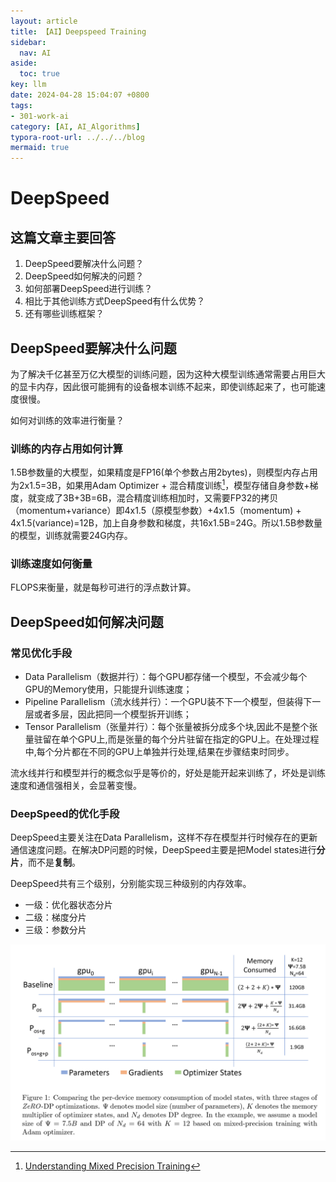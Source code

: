 ```yaml
---
layout: article
title: 【AI】Deepspeed Training
sidebar:
  nav: AI
aside:
  toc: true
key: llm
date: 2024-04-28 15:04:07 +0800
tags:
- 301-work-ai
category: [AI, AI_Algorithms]
typora-root-url: ../../../blog
mermaid: true
---
```


# DeepSpeed

## 这篇文章主要回答

1. DeepSpeed要解决什么问题？
2. DeepSpeed如何解决的问题？
3. 如何部署DeepSpeed进行训练？
4. 相比于其他训练方式DeepSpeed有什么优势？
5. 还有哪些训练框架？

## DeepSpeed要解决什么问题

为了解决千亿甚至万亿大模型的训练问题，因为这种大模型训练通常需要占用巨大的显卡内存，因此很可能拥有的设备根本训练不起来，即使训练起来了，也可能速度很慢。

如何对训练的效率进行衡量？

### 训练的内存占用如何计算

1.5B参数量的大模型，如果精度是FP16(单个参数占用2bytes)，则模型内存占用为2x1.5=3B，如果用Adam Optimizer + 混合精度训练[^1]，模型存储自身参数+梯度，就变成了3B+3B=6B，混合精度训练相加时，又需要FP32的拷贝（momentum+variance）即4x1.5（原模型参数）+4x1.5（momentum) + 4x1.5(variance)=12B，加上自身参数和梯度，共16x1.5B=24G。所以1.5B参数量的模型，训练就需要24G内存。

### 训练速度如何衡量

FLOPS来衡量，就是每秒可进行的浮点数计算。

## DeepSpeed如何解决问题

### 常见优化手段

- Data Parallelism（数据并行）：每个GPU都存储一个模型，不会减少每个GPU的Memory使用，只能提升训练速度；
- Pipeline Parallelism（流水线并行）：一个GPU装不下一个模型，但装得下一层或者多层，因此把同一个模型拆开训练；
- Tensor Parallelism（张量并行）：每个张量被拆分成多个块,因此不是整个张量驻留在单个GPU上,而是张量的每个分片驻留在指定的GPU上。在处理过程中,每个分片都在不同的GPU上单独并行处理,结果在步骤结束时同步。

流水线并行和模型并行的概念似乎是等价的，好处是能开起来训练了，坏处是训练速度和通信强相关，会显著变慢。

### DeepSpeed的优化手段

DeepSpeed主要关注在Data Parallelism，这样不存在模型并行时候存在的更新通信速度问题。在解决DP问题的时候，DeepSpeed主要是把Model states进行**分片**，而不是**复制**。

DeepSpeed共有三个级别，分别能实现三种级别的内存效率。

- 一级：优化器状态分片
- 二级：梯度分片
- 三级：参数分片

![image-20240428173117885](/assets/images/image-20240428173117885.png)

[^1]:  [Understanding Mixed Precision Training](https://towardsdatascience.com/understanding-mixed-precision-training-4b246679c7c4)

